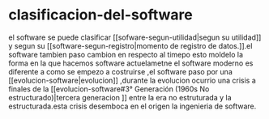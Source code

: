 # clasificacion-del-software
el software se puede clasificar [[sofware-segun-utilidad|segun su utilidad]] y segun su [[software-segun-registro|momento de registro de datos.]].el software tambien paso cambion en respecto al timepo esto moldelo la forma en la que hacemos software actuelametne el software moderno es diferente a como se empezo a costruirse ,el software paso por una [[evolucion-software|evolucion]] ,durante la evolucion ocurrio una crisis a finales de la [[evolucion-software#3° Generación (1960s No estructurado)|tercera generacion ]] entre la era no estruturada y la estructurada.esta crisis desemboca en el origen la ingenieria de software.


